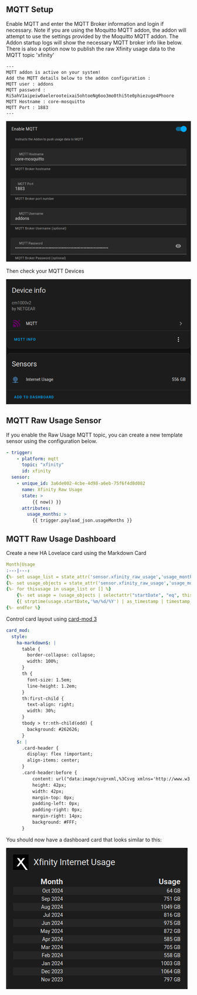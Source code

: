 ## MQTT Setup

Enable MQTT and enter the MQTT Broker information and login if necessary. Note if you are using the Moquitto MQTT addon, the addon will attempt to use the settings provided by the Moquitto MQTT addon. The Addon startup logs will show the necessary MQTT broker info like below. There is also a option now to publish the raw Xfinity usage data to the MQTT topic 'xfinity'

```text
---
MQTT addon is active on your system!
Add the MQTT details below to the addon configuration :
MQTT user : addons
MQTT password : Ri5ahV1aipeiw0aelerooteixai5ohtoeNg6oo3mo0thi5te0phiezuge4Phoore
MQTT Hostname : core-mosquitto
MQTT Port : 1883
---
```

![Enable MQTT](./images/mqtt_enable_service.png)

Then check your MQTT Devices

![MQTT Device](./images/mqtt_device.png)

## MQTT Raw Usage Sensor

If you enable the Raw Usage MQTT topic, you can create a new template sensor using the configuration below.

```yaml
- trigger:
    - platform: mqtt
      topic: "xfinity"
      id: xfinity
  sensor:
    - unique_id: 3a6de002-4cbe-4d98-a6eb-75f6f4d8d082
      name: Xfinity Raw Usage
      state: >
          {{ now() }}
      attributes:
        usage_months: >
          {{ trigger.payload_json.usageMonths }}
```

## MQTT Raw Usage Dashboard

Create a new HA Lovelace card using the Markdown Card

```yaml
Month|Usage
:---|---:	
{%- set usage_list = state_attr('sensor.xfinity_raw_usage','usage_months')  | map(attribute='startDate') | reverse | list %}
{%- set usage_objects = state_attr('sensor.xfinity_raw_usage','usage_months')  %}
{%- for thisusage in usage_list or [] %}
    {%- set usage = (usage_objects | selectattr("startDate", "eq", thisusage) | list)[0] %}
    {{ strptime(usage.startDate,'%m/%d/%Y') | as_timestamp | timestamp_custom("%b %Y") }} | {{ usage.totalUsage }} GB 
{%- endfor %}

```

Control card layout using [card-mod 3](https://github.com/thomasloven/lovelace-card-mod)

```yaml
card_mod:
  style:
    ha-markdown$: |
      table {
        border-collapse: collapse;
        width: 100%;
      }
      th {
        font-size: 1.5em;
        line-height: 1.2em;
      }
      th:first-child {
        text-align: right;
        width: 30%;
      }
      tbody > tr:nth-child(odd) {
        background: #262626;
      }
    $: |
      .card-header {
        display: flex !important;
        align-items: center;
      }
      .card-header:before {
          content: url("data:image/svg+xml,%3Csvg xmlns='http://www.w3.org/2000/svg' version='1' width='42' height='42' viewBox='0 0 700 700'%3E%3Cpath fill='%23000' d='M0 350v350h571l-9-12.3c-5-6.7-53.7-73.9-108.3-149.4-54.5-75.5-99.5-137.1-99.9-137-.4.1-19.9 25.6-43.3 56.7-45.5 60.5-52.1 68.1-63.7 73.8-12 5.9-16 6.4-52 6.9-18.1.3-32.8.2-32.8-.1 0-.3 32.6-44.5 72.5-98.3 39.8-53.8 72.4-98.1 72.2-98.5-.1-.4-29.4-40.4-65.2-88.9-35.7-48.5-65.4-88.8-65.8-89.6-.8-1.2 3.8-1.4 35.5-1.1 34.8.4 36.6.5 42.8 2.7 9.2 3.2 16.5 8 23.7 15.3 3.4 3.5 21.8 27.9 40.8 54.3 19 26.4 34.9 48.1 35.3 48.2.4.1 16.9-21.6 36.7-48.4 19.8-26.7 38.6-51.2 41.8-54.4 6.8-6.8 14.7-11.8 23.7-15 6.2-2.2 8-2.3 42.9-2.7 29.8-.3 36.2-.1 35.5 1-.5.7-30.5 41-66.7 89.6-36.2 48.6-65.7 88.9-65.5 89.7.2.7 59 81.4 130.8 179.4l130.5 178 18.3.1H700V0H0v350z'/%3E%3C/svg%3E");
          height: 42px;
          width: 42px;
          margin-top: 0px;
          padding-left: 0px;
          padding-right: 0px;
          margin-right: 14px;
          background: #FFF;
      }

```

You should now have a dashboard card that looks similar to this:

![MQTT Markdown Card](./images/mqtt_markdown_card.png)
